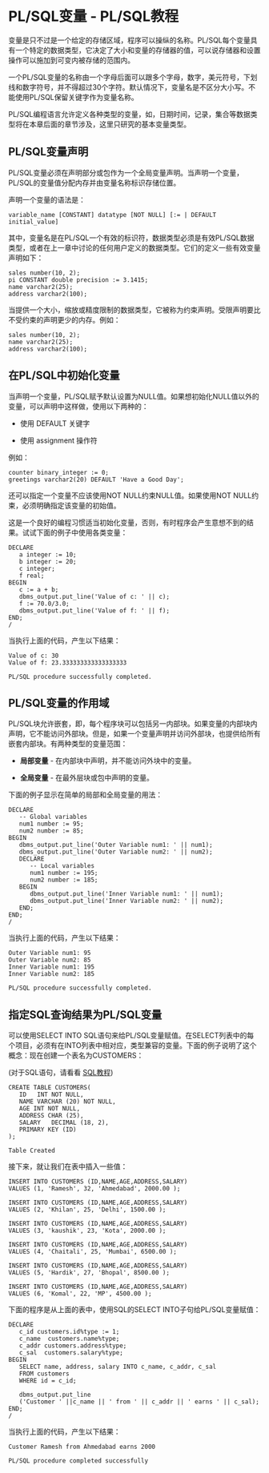 # PL/SQL变量 - PL/SQL教程

变量是只不过是一个给定的存储区域，程序可以操纵的名称。PL/SQL每个变量具有一个特定的数据类型，它决定了大小和变量的存储器的值，可以说存储器和设置操作可以施加到可变内被存储的范围内。

一个PL/SQL变量的名称由一个字母后面可以跟多个字母，数字，美元符号，下划线和数字符号，并不得超过30个字符。默认情况下，变量名是不区分大小写。不能使用PL/SQL保留关键字作为变量名称。

PL/SQL编程语言允许定义各种类型的变量，如，日期时间，记录，集合等数据类型将在本章后面的章节涉及，这里只研究的基本变量类型。

## PL/SQL变量声明

PL/SQL变量必须在声明部分或包作为一个全局变量声明。当声明一个变量，PL/SQL的变量值分配内存并由变量名称标识存储位置。

声明一个变量的语法是：

```
variable_name [CONSTANT] datatype [NOT NULL] [:= | DEFAULT initial_value]

```

其中，变量名是在PL/SQL一个有效的标识符，数据类型必须是有效PL/SQL数据类型，或者在上一章中讨论的任何用户定义的数据类型。它们的定义一些有效变量声明如下：

```
sales number(10, 2);
pi CONSTANT double precision := 3.1415;
name varchar2(25);
address varchar2(100);

```

当提供一个大小，缩放或精度限制的数据类型，它被称为约束声明。受限声明要比不受约束的声明更少的内存。例如：

```
sales number(10, 2);
name varchar2(25);
address varchar2(100);

```

## 在PL/SQL中初始化变量

当声明一个变量，PL/SQL赋予默认设置为NULL值。如果想初始化NULL值以外的变量，可以声明中这样做，使用以下两种的：

*   使用 DEFAULT 关键字

*   使用 assignment 操作符

例如：

```
counter binary_integer := 0;
greetings varchar2(20) DEFAULT 'Have a Good Day';

```

还可以指定一个变量不应该使用NOT NULL约束NULL值。如果使用NOT NULL约束，必须明确指定该变量的初始值。

这是一个良好的编程习惯适当初始化变量，否则，有时程序会产生意想不到的结果。试试下面的例子中使用各类变量：

```
DECLARE
   a integer := 10;
   b integer := 20;
   c integer;
   f real;
BEGIN
   c := a + b;
   dbms_output.put_line('Value of c: ' || c);
   f := 70.0/3.0;
   dbms_output.put_line('Value of f: ' || f);
END;
/

```

当执行上面的代码，产生以下结果：

```
Value of c: 30
Value of f: 23.333333333333333333

PL/SQL procedure successfully completed.

```

## PL/SQL变量的作用域

PL/SQL块允许嵌套，即，每个程序块可以包括另一内部块。如果变量的内部块内声明，它不能访问外部块。但是，如果一个变量声明并访问外部块，也提供给所有嵌套内部块。有两种类型的变量范围：

*   **局部变量** - 在内部块中声明，并不能访问外块中的变量。

*   **全局变量** - 在最外层块或包中声明的变量。

下面的例子显示在简单的局部和全局变量的用法：

```
DECLARE
   -- Global variables 
   num1 number := 95; 
   num2 number := 85; 
BEGIN 
   dbms_output.put_line('Outer Variable num1: ' || num1);
   dbms_output.put_line('Outer Variable num2: ' || num2);
   DECLARE 
      -- Local variables
      num1 number := 195; 
      num2 number := 185; 
   BEGIN 
      dbms_output.put_line('Inner Variable num1: ' || num1);
      dbms_output.put_line('Inner Variable num2: ' || num2);
   END; 
END;
/

```

当执行上面的代码，产生以下结果：

```
Outer Variable num1: 95
Outer Variable num2: 85
Inner Variable num1: 195
Inner Variable num2: 185

PL/SQL procedure successfully completed.

```

## 指定SQL查询结果为PL/SQL变量

可以使用SELECT INTO SQL语句来给PL/SQL变量赋值。在SELECT列表中的每个项目，必须有在INTO列表中相对应，类型兼容的变量。下面的例子说明了这个概念：现在创建一个表名为CUSTOMERS：

(对于SQL语句，请看看 [SQL教程](http://www.yiibai.com/sql))

```
CREATE TABLE CUSTOMERS(
   ID   INT NOT NULL,
   NAME VARCHAR (20) NOT NULL,
   AGE INT NOT NULL,
   ADDRESS CHAR (25),
   SALARY   DECIMAL (18, 2),       
   PRIMARY KEY (ID)
);

Table Created

```

接下来，就让我们在表中插入一些值：

```
INSERT INTO CUSTOMERS (ID,NAME,AGE,ADDRESS,SALARY)
VALUES (1, 'Ramesh', 32, 'Ahmedabad', 2000.00 );

INSERT INTO CUSTOMERS (ID,NAME,AGE,ADDRESS,SALARY)
VALUES (2, 'Khilan', 25, 'Delhi', 1500.00 );

INSERT INTO CUSTOMERS (ID,NAME,AGE,ADDRESS,SALARY)
VALUES (3, 'kaushik', 23, 'Kota', 2000.00 );

INSERT INTO CUSTOMERS (ID,NAME,AGE,ADDRESS,SALARY)
VALUES (4, 'Chaitali', 25, 'Mumbai', 6500.00 );

INSERT INTO CUSTOMERS (ID,NAME,AGE,ADDRESS,SALARY)
VALUES (5, 'Hardik', 27, 'Bhopal', 8500.00 );

INSERT INTO CUSTOMERS (ID,NAME,AGE,ADDRESS,SALARY)
VALUES (6, 'Komal', 22, 'MP', 4500.00 );

```

下面的程序是从上面的表中，使用SQL的SELECT INTO子句给PL/SQL变量赋值：

```
DECLARE
   c_id customers.id%type := 1;
   c_name  customers.name%type;
   c_addr customers.address%type;
   c_sal  customers.salary%type;
BEGIN
   SELECT name, address, salary INTO c_name, c_addr, c_sal
   FROM customers
   WHERE id = c_id;

   dbms_output.put_line
   ('Customer ' ||c_name || ' from ' || c_addr || ' earns ' || c_sal);
END;
/

```

当执行上面的代码，产生以下结果：

```
Customer Ramesh from Ahmedabad earns 2000

PL/SQL procedure completed successfully
```

